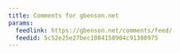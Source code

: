```yaml
---
title: Comments for gbenson.net
params:
  feedlink: https://gbenson.net/comments/feed/
  feedid: 5c52e25e27bec1084158904c91308975
---
```

